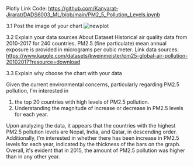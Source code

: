 Plotly
Link Code:
https://github.com/Kanyarat-Jirarat/DADS6003_ML/blob/main/PM2_5_Pollution_Levels.ipynb

3.1 Post the image of your chart
![newplot](https://github.com/Kanyarat-Jirarat/DADS6003_ML/assets/158571289/bab034af-c1c3-4cef-b4b3-e4266f345374)

3.2 Explain your data sources
About Dataset
Historical air quality data from 2010-2017 for 240 countries. PM2.5 (fine particulate) mean annual exposure is provided in micrograms per cubic meter.
Link data sources:
https://www.kaggle.com/datasets/kweinmeister/pm25-global-air-pollution-20102017?resource=download

3.3 Explain why choose the chart with your data

Given the current environmental concerns, particularly regarding PM2.5 pollution, I'm interested in

1. the top 20 countries with high levels of PM2.5 pollution.
2. Understanding the magnitude of increase or decrease in PM2.5 levels for each year.

Upon analyzing the data, it appears that the countries with the highest PM2.5 pollution levels are Nepal, India, and Qatar, in descending order. Additionally, I'm interested in whether there has been increase in PM2.5 levels for each year, indicated by the thickness of the bars on the graph. Overall, it's evident that in 2015, the amount of PM2.5 pollution was higher than in any other year.
